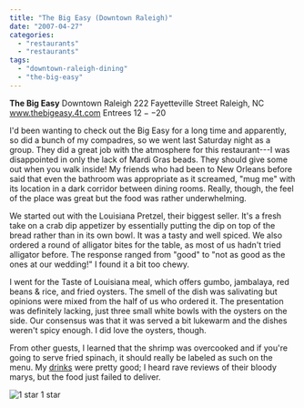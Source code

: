 ```yaml
---
title: "The Big Easy (Downtown Raleigh)"
date: "2007-04-27"
categories:
  - "restaurants"
  - "restaurants"
tags:
  - "downtown-raleigh-dining"
  - "the-big-easy"
---
```


**The Big Easy** Downtown Raleigh 222 Fayetteville Street Raleigh, NC www.thebigeasy.4t.com Entrees $12--$20

I'd been wanting to check out the Big Easy for a long time and apparently, so did a bunch of my compadres, so we went last Saturday night as a group. They did a great job with the atmosphere for this restaurant---I was disappointed in only the lack of Mardi Gras beads. They should give some out when you walk inside! My friends who had been to New Orleans before said that even the bathroom was appropriate as it screamed, "mug me" with its location in a dark corridor between dining rooms. Really, though, the feel of the place was great but the food was rather underwhelming.

We started out with the Louisiana Pretzel, their biggest seller. It's a fresh take on a crab dip appetizer by essentially putting the dip on top of the bread rather than in its own bowl. It was a tasty and well spiced. We also ordered a round of alligator bites for the table, as most of us hadn't tried alligator before. The response ranged from "good" to "not as good as the ones at our wedding!" I found it a bit too chewy.

I went for the Taste of Louisiana meal, which offers gumbo, jambalaya, red beans & rice, and fried oysters. The smell of the dish was salivating but opinions were mixed from the half of us who ordered it. The presentation was definitely lacking, just three small white bowls with the oysters on the side. Our consensus was that it was served a bit lukewarm and the dishes weren't spicy enough. I did love the oysters, though.

From other guests, I learned that the shrimp was overcooked and if you're going to serve fried spinach, it should really be labeled as such on the menu. My [drinks](http://www.thegourmez.com/gourmez/cocktails/) were pretty good; I heard rave reviews of their bloody marys, but the food just failed to deliver.




<div class="caption">

![1 star](http://s3.amazonaws.com/thegourmez-wpmedia/2009/04/rating_olive1.gif "rating_olive1") 1 star</div>

